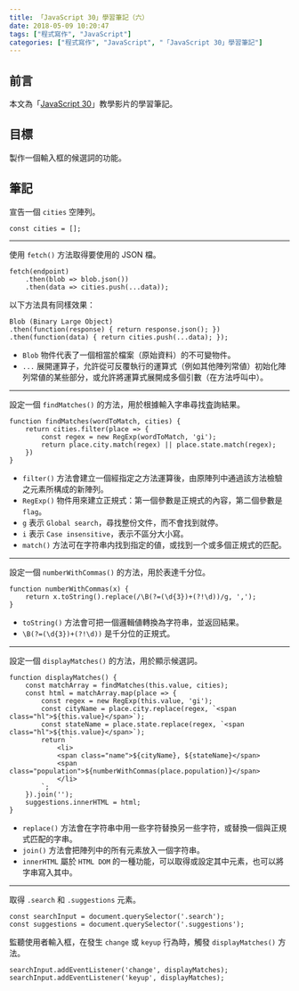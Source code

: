 ```yaml
---
title: 「JavaScript 30」學習筆記（六）
date: 2018-05-09 10:20:47
tags: ["程式寫作", "JavaScript"]
categories: ["程式寫作", "JavaScript", "「JavaScript 30」學習筆記"]
---
```


## 前言
本文為「[JavaScript 30](https://javascript30.com/)」教學影片的學習筆記。

## 目標
製作一個輸入框的候選詞的功能。

## 筆記
宣告一個 `cities` 空陣列。
```JS
const cities = [];
```
---
使用 `fetch()` 方法取得要使用的 JSON 檔。
```JS
fetch(endpoint)
    .then(blob => blob.json()) 
    .then(data => cities.push(...data));
```
以下方法具有同樣效果：
```JS
Blob (Binary Large Object)
.then(function(response) { return response.json(); })
.then(function(data) { return cities.push(...data); });
```
- `Blob` 物件代表了一個相當於檔案（原始資料）的不可變物件。
- `...` 展開運算子，允許從可反覆執行的運算式（例如其他陣列常値）初始化陣列常値的某些部分，或允許將運算式展開成多個引數（在方法呼叫中）。
---
設定一個 `findMatches()` 的方法，用於根據輸入字串尋找査詢結果。
```JS
function findMatches(wordToMatch, cities) {
    return cities.filter(place => {
        const regex = new RegExp(wordToMatch, 'gi');
        return place.city.match(regex) || place.state.match(regex);
    })
}
```
- `filter()` 方法會建立一個經指定之方法運算後，由原陣列中通過該方法檢驗之元素所構成的新陣列。
- `RegExp()` 物件用來建立正規式：第一個參數是正規式的內容，第二個參數是 `flag`。
- `g` 表示 `Global search`，尋找整份文件，而不會找到就停。
- `i` 表示 `Case insensitive`，表示不區分大小寫。
- `match()` 方法可在字符串内找到指定的値，或找到一个或多個正規式的匹配。
---
設定一個 `numberWithCommas()` 的方法，用於表達千分位。
```JS
function numberWithCommas(x) {
    return x.toString().replace(/\B(?=(\d{3})+(?!\d))/g, ',');
}
```
- `toString()` 方法會可把一個邏輯値轉換為字符串，並返回結果。
- `\B(?=(\d{3})+(?!\d))` 是千分位的正規式。
---
設定一個 `displayMatches()` 的方法，用於顯示候選詞。
```JS
function displayMatches() {
    const matchArray = findMatches(this.value, cities);
    const html = matchArray.map(place => {
        const regex = new RegExp(this.value, 'gi');
        const cityName = place.city.replace(regex, `<span class="hl">${this.value}</span>`);
        const stateName = place.state.replace(regex, `<span class="hl">${this.value}</span>`);
        return `
            <li>
            <span class="name">${cityName}, ${stateName}</span>
            <span class="population">${numberWithCommas(place.population)}</span>
            </li>
        `;
    }).join('');
    suggestions.innerHTML = html;
}
```
- `replace()` 方法會在字符串中用一些字符替換另一些字符，或替換一個與正規式匹配的字串。
- `join()` 方法會把陣列中的所有元素放入一個字符串。
- `innerHTML` 屬於 `HTML DOM` 的一種功能，可以取得或設定其中元素，也可以將字串寫入其中。
---
取得 `.search` 和 `.suggestions` 元素。
```JS
const searchInput = document.querySelector('.search');
const suggestions = document.querySelector('.suggestions');
```
監聽使用者輸入框，在發生 `change` 或 `keyup` 行為時，觸發 `displayMatches()` 方法。
```JS
searchInput.addEventListener('change', displayMatches);
searchInput.addEventListener('keyup', displayMatches);
```